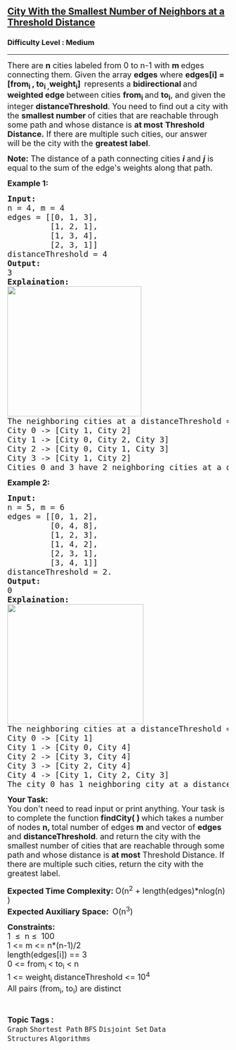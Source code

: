 <h2><a href="https://www.geeksforgeeks.org/problems/city-with-the-smallest-number-of-neighbors-at-a-threshold-distance/0">City With the Smallest Number of Neighbors at a Threshold Distance</a></h2><h3>Difficulty Level : Medium</h3><hr><div class="problems_problem_content__Xm_eO"><p><span style="font-size: 18px;">There are <strong>n</strong> cities labeled from 0 to n-1 with <strong>m </strong>edges connecting them. Given the array <strong>edges</strong>&nbsp;where <strong>edges[i] = [from<sub>i&nbsp;</sub>, to<sub>i ,</sub>weight<sub>i</sub>]<sub>&nbsp;</sub></strong>&nbsp;represents a <strong>bidirectional </strong>and <strong>weighted edge </strong>between cities <strong>from<sub>i</sub>&nbsp;</strong>and <strong>to<sub>i</sub></strong>, and given the integer <strong>distanceThreshold</strong>. You need to find out a city with the <strong>smallest number </strong>of cities that are reachable through some path and whose distance is&nbsp;<strong>at most</strong>&nbsp;<strong>Threshold Distance.</strong>&nbsp;If there are multiple such cities, our answer will&nbsp;be the city with the <strong>greatest label</strong>.</span></p>
<p><span style="font-size: 18px;"><strong>Note:</strong> The distance of a path connecting cities <em><strong>i</strong></em>&nbsp;and&nbsp;<em><strong>j</strong></em> is equal to the sum of the edge's weights along that path.</span></p>
<p><strong><span style="font-size: 18px;">Example 1:</span></strong></p>
<pre><strong><span style="font-size: 18px;">Input:</span></strong>
<span style="font-size: 18px;">n = 4, m = 4</span>
<span style="font-size: 18px;">edges = [[0, 1, 3],<br>         [1, 2, 1], <br>         [1, 3, 4],  <br>         [2, 3, 1]]</span>
<span style="font-size: 18px;">distanceThreshold = 4</span>
<strong><span style="font-size: 18px;">Output:<br></span></strong><span style="font-size: 18px;">3</span>
<strong><span style="font-size: 18px;">Explaination:<br><img src="https://media.geeksforgeeks.org/img-practice/PROD/addEditProblem/711146/Web/Other/db9aa4c2-8a65-4b18-b6ad-7034096be600_1684840736.png" width="305" height="296"><br></span></strong><span style="font-size: 18px;">The neighboring cities at a distanceThreshold = 4 for each city are:
City 0 -&gt; [City 1, City 2]&nbsp;
City 1 -&gt; [City 0, City 2, City 3]&nbsp;
City 2 -&gt; [City 0, City 1, City 3]&nbsp;
City 3 -&gt; [City 1, City 2]&nbsp;
Cities 0 and 3 have 2 neighboring cities at a distanceThreshold = 4, but we have to return city 3 since it has the greatest number.</span>
</pre>
<p><strong><span style="font-size: 18px;">Example 2:</span></strong></p>
<pre><strong><span style="font-size: 18px;">Input:&nbsp;</span></strong><span style="font-size: 18px;"><span style="font-size: 18px;"><br>n = 5, m = 6<br>edges = [[0, 1, 2],
         [0, 4, 8],<br>         [1, 2, 3], <br>         [1, 4, 2], <br>         [2, 3, 1],<br>         [3, 4, 1]]<br>distanceThreshold = 2.<br></span></span><span style="font-size: 18px;"><strong style="font-size: 18px;">Output:<br></strong><span style="font-size: 18px;">0<br></span><strong style="font-size: 18px;">Explaination:<br><img src="https://media.geeksforgeeks.org/img-practice/prod/addEditProblem/711146/Web/Other/blobid0_1709737447.png" width="310" height="273"></strong><br><span style="font-size: 18px;">The neighboring cities at a distanceThreshold = 2 for each city are:
City 0 -&gt; [City 1] 
City 1 -&gt; [City 0, City 4] 
City 2 -&gt; [City 3, City 4] 
City 3 -&gt; [City 2, City 4]
City 4 -&gt; [City 1, City 2, City 3] 
The city 0 has 1 neighboring city at a distanceThreshold = 2.<br></span></span></pre>
<p><strong><span style="font-size: 18px;">Your Task:</span></strong><br><span style="font-size: 18px;">You don't need to read input or print anything. Your task is to complete the function&nbsp;<strong>findCity( )&nbsp;</strong>which takes a number of nodes <strong>n, </strong>total number of edges <strong>m</strong>&nbsp;and vector of <strong>edges</strong> and <strong>distanceThreshold</strong>. and return the city with the smallest number of cities that are reachable through some path and whose distance is <strong>at most</strong> Threshold Distance. If there are multiple such cities, return the city with the greatest label.</span></p>
<p><span style="font-size: 18px;"><strong>Expected Time Complexity:&nbsp;</strong>O(n<sup>2</sup> + length(edges)*nlog(n) )</span><br><span style="font-size: 18px;"><strong>Expected Auxiliary Space:&nbsp;&nbsp;</strong>O(n<sup>3</sup>)</span></p>
<p><span style="font-size: 18px;"><strong>Constraints:</strong><br>1&nbsp; ≤&nbsp; n ≤&nbsp; 100<br>1 &lt;= m &lt;= n*(n-1)/2<br>length(edges[i]) == 3<br>0 &lt;= from<sub>i&nbsp;</sub>&lt; to<sub>i</sub>&nbsp;&lt; n<br>1 &lt;= weight<sub>i </sub>distanceThreshold &lt;= 10<sup>4</sup><br>All pairs (from<sub>i</sub>, to<sub>i</sub>) are distinct</span></p></div><br><p><span style=font-size:18px><strong>Topic Tags : </strong><br><code>Graph</code>&nbsp;<code>Shortest Path</code>&nbsp;<code>BFS</code>&nbsp;<code>Disjoint Set</code>&nbsp;<code>Data Structures</code>&nbsp;<code>Algorithms</code>&nbsp;